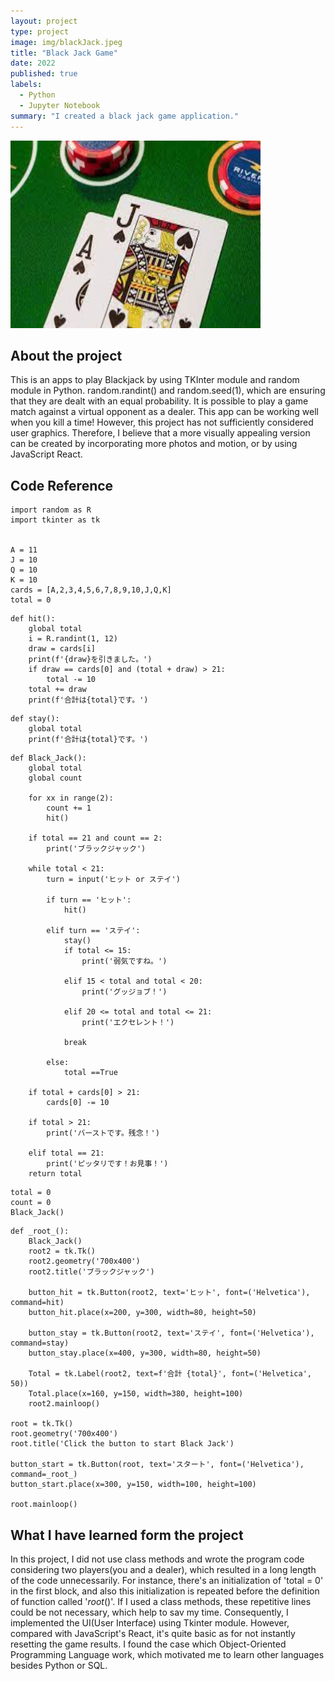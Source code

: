 ```yaml
---
layout: project
type: project
image: img/blackJack.jpeg
title: "Black Jack Game"
date: 2022
published: true
labels:
  - Python
  - Jupyter Notebook
summary: "I created a black jack game application."
---
```


<img class="img-fluid" src="../img/blackJack.jpeg" 
width="400" 
height="300">

## About the project
This is an apps to play Blackjack by using TKInter module and random module in Python.
random.randint() and random.seed(1), which are ensuring that they are dealt with an equal probability.
It is possible to play a game match against a virtual opponent as a dealer.
This app can be working well when you kill a time!
However, this project has not sufficiently considered user graphics. Therefore, I believe that a more visually appealing version can be created by incorporating more photos and motion, or by using JavaScript React.


## Code Reference
```
import random as R
import tkinter as tk


A = 11
J = 10
Q = 10
K = 10
cards = [A,2,3,4,5,6,7,8,9,10,J,Q,K]
total = 0
```
```
def hit():
    global total
    i = R.randint(1, 12)
    draw = cards[i]
    print(f'{draw}を引きました。')
    if draw == cards[0] and (total + draw) > 21:
        total -= 10
    total += draw
    print(f'合計は{total}です。')
```
```
def stay():
    global total
    print(f'合計は{total}です。')
```
```
def Black_Jack():
    global total
    global count

    for xx in range(2):
        count += 1
        hit()
    
    if total == 21 and count == 2:
        print('ブラックジャック')
    
    while total < 21:
        turn = input('ヒット or ステイ')
        
        if turn == 'ヒット':
            hit()
            
        elif turn == 'ステイ':
            stay()
            if total <= 15:
                print('弱気ですね。')
                
            elif 15 < total and total < 20:
                print('グッジョブ！')
                
            elif 20 <= total and total <= 21:
                print('エクセレント！')
                
            break
            
        else:
            total ==True
            
    if total + cards[0] > 21:
        cards[0] -= 10
    
    if total > 21:
        print('バーストです。残念！')
        
    elif total == 21:
        print('ピッタリです！お見事！')
    return total
```

```
total = 0
count = 0
Black_Jack()
```

```
def _root_():
    Black_Jack()
    root2 = tk.Tk()
    root2.geometry('700x400')
    root2.title('ブラックジャック')

    button_hit = tk.Button(root2, text='ヒット', font=('Helvetica'), command=hit)
    button_hit.place(x=200, y=300, width=80, height=50)

    button_stay = tk.Button(root2, text='ステイ', font=('Helvetica'), command=stay)
    button_stay.place(x=400, y=300, width=80, height=50)

    Total = tk.Label(root2, text=f'合計 {total}', font=('Helvetica', 50))
    Total.place(x=160, y=150, width=380, height=100)
    root2.mainloop()
    
root = tk.Tk()
root.geometry('700x400')
root.title('Click the button to start Black Jack')

button_start = tk.Button(root, text='スタート', font=('Helvetica'), command=_root_)
button_start.place(x=300, y=150, width=100, height=100)

root.mainloop()
```

## What I have learned form the project
In this project, I did not use class methods and wrote the program code considering two players(you and a dealer), which resulted in a long length of the code unnecessarily. For instance, there's an initialization of 'total = 0' in the first block, and also this initialization is repeated before the definition of function called '_root_()'. If I used a class methods, these repetitive lines could be not necessary, which help to sav my time. Consequently, I implemented the UI(User Interface) using Tkinter module.
However, compared with JavaScript's React, it's quite basic as for not instantly resetting the game results.
I found the case which Object-Oriented Programming Language work, which motivated me to learn other languages besides Python or SQL.
